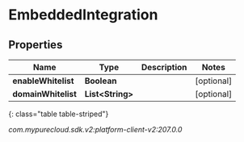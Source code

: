 # EmbeddedIntegration


## Properties

| Name | Type | Description | Notes |
| ------------ | ------------- | ------------- | ------------- |
| **enableWhitelist** | **Boolean** |  |  [optional] |
| **domainWhitelist** | **List&lt;String&gt;** |  |  [optional] |
{: class="table table-striped"}




_com.mypurecloud.sdk.v2:platform-client-v2:207.0.0_
